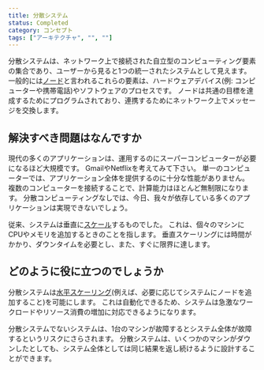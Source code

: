 ```yaml
---
title: 分散システム
status: Completed
category: コンセプト
tags: ["アーキテクチャ", "", ""]
---
```


分散システムは、ネットワーク上で接続された自立型のコンピューティング要素の集合であり、ユーザーから見ると1つの統一されたシステムとして見えます。
一般的には[ノード](/ja/nodes/)と言われるこれらの要素は、ハードウェアデバイス(例: コンピューターや携帯電話)やソフトウェアのプロセスです。
ノードは共通の目標を達成するためにプログラムされており、連携するためにネットワーク上でメッセージを交換します。

## 解決すべき問題はなんですか

現代の多くのアプリケーションは、運用するのにスーパーコンピューターが必要になるほど大規模です。
GmailやNetflixを考えてみて下さい。
単一のコンピューターでは、アプリケーション全体を提供するのに十分な性能がありません。
複数のコンピューターを接続することで、計算能力はほとんど無制限になります。
分散コンピューティングなしでは、今日、我々が依存している多くのアプリケーションは実現できないでしょう。

従来、システムは垂直に[スケール](/ja/scalability/)するものでした。
これは、個々のマシンにCPUやメモリを追加するときのことを指します。
垂直スケーリングには時間がかかり、ダウンタイムを必要とし、また、すぐに限界に達します。

## どのように役に立つのでしょうか

分散システムは[水平スケーリング](/ja/horizontal-scaling/)(例えば、必要に応じてシステムにノードを追加すること)を可能にします。
これは自動化できるため、システムは急激なワークロードやリソース消費の増加に対応できるようになります。

分散システムでないシステムは、1台のマシンが故障するとシステム全体が故障するというリスクにさらされます。
分散システムは、いくつかのマシンがダウンしたとしても、システム全体としては同じ結果を返し続けるように設計することができます。
